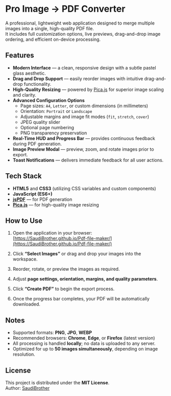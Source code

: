 # Pro Image → PDF Converter

A professional, lightweight web application designed to merge multiple images into a single, high-quality PDF file.  
It includes full customization options, live previews, drag-and-drop image ordering, and efficient on-device processing.


## Features

- **Modern Interface** — a clean, responsive design with a subtle pastel glass aesthetic.  
- **Drag and Drop Support** — easily reorder images with intuitive drag-and-drop functionality.  
- **High-Quality Resizing** — powered by [Pica.js](https://github.com/nodeca/pica) for superior image scaling and clarity.  
- **Advanced Configuration Options**  
  - Page sizes: `A4`, `Letter`, or custom dimensions (in millimeters)  
  - Orientation: `Portrait` or `Landscape`  
  - Adjustable margins and image fit modes (`fit`, `stretch`, `cover`)  
  - JPEG quality slider  
  - Optional page numbering  
  - PNG transparency preservation  
- **Real-Time HUD and Progress Bar** — provides continuous feedback during PDF generation.  
- **Image Preview Modal** — preview, zoom, and rotate images prior to export.  
- **Toast Notifications** — delivers immediate feedback for all user actions.


## Tech Stack

- **HTML5** and **CSS3** (utilizing CSS variables and custom components)  
- **JavaScript (ES6+)**  
- [**jsPDF**](https://github.com/parallax/jsPDF) — for PDF generation  
- [**Pica.js**](https://github.com/nodeca/pica) — for high-quality image resizing  


## How to Use

1. Open the application in your browser:  
   [https://SaudiBrother.github.io/Pdf-file-maker/](https://SaudiBrother.github.io/Pdf-file-maker/)

2. Click **“Select Images”** or drag and drop your images into the workspace.  
3. Reorder, rotate, or preview the images as required.  
4. Adjust **page settings, orientation, margins, and quality parameters**.  
5. Click **“Create PDF”** to begin the export process.  
6. Once the progress bar completes, your PDF will be automatically downloaded.


## Notes

- Supported formats: **PNG**, **JPG**, **WEBP**  
- Recommended browsers: **Chrome**, **Edge**, or **Firefox** (latest version)  
- All processing is handled **locally**; no data is uploaded to any server.  
- Optimized for up to **50 images simultaneously**, depending on image resolution.  


## License

This project is distributed under the **MIT License**.  
Author: [SaudiBrother](https://github.com/SaudiBrother)
